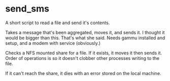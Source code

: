 # send_sms
A short script to read a file and send it's contents.

Takes a message that's been aggregated, moves it, and sends it.
I thought it would be bigger than this. That's what she said.
Needs gammu installed and setup, and a modem with service (obviously.)

Checks a NFS mounted share for a file. If it exists, it moves it then sends it.
Order of operations is so it doesn't clobber other processes writing to the file.

If it can't reach the share, it dies with an error stored on the local machine.
